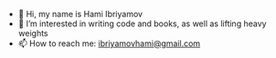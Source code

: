 - 👋 Hi, my name is Hami Ibriyamov
- 👀 I’m interested in writing code and books, as well as lifting heavy weights
- 📫 How to reach me: ibriyamovhami@gmail.com
